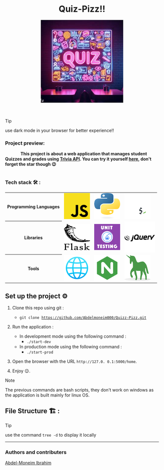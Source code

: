 <h1 align="center">Quiz-Pizz!!</h1>

<div align="center">
  <img alt="Pop-up Quiz gif" src="/images/Quiz2.jpg">
</div>
<br>
<br>

> [!TIP]
> use dark mode in your browser for better experience!!

<h3>Project preview:</h3>
<strong style="margin-left: 10%;">This project is about a web application that manages student Quizzes and grades using <a href="https://opentdb.com/api_config.php">Trivia API</a>. You can try it yourself <a href="/README.md">here</a>, don't forget the star though 😉</strong>

<br>
<br>

<h3>Tech stack 🛠️ :</h3>
<table>
  <tr>
    <th>Programming Languages</th>
    <td><img src="/images/javascript.png" alt="JavaScript Logo" style="width : 85px; height: 85px"></td>
    <td><img src="/images/python.png" alt="Python Logo" style="width : 85px; height: 85px"></td>
    <td><img src="/images/bash.png" alt="Bash Logo" style="width : 85px; height: 85px"></td>
  </tr>
  <tr>
    <th>Libraries</th>
    <td><img src="/images/flask.png" alt="Flask Logo" style="width : 85px; height: 85px"></td>
    <td><img src="/images/unittesting.png" alt="Unittest Logo" style="width : 85px; height: 85px"></td>
    <td><img src="/images/jquery.png" alt="Jquery Logo" style="width : 100px; height: 100px"></td>
  </tr>
  <tr>
    <th>Tools</th>
    <td><img src="/images/browser.png" alt="Browser Logo" style="width : 85px; height: 85px"></td>
    <td><img src="/images/Nginx.png" alt="Nginx Logo" style="width : 85px; height: 85px"></td>
    <td><img src="/images/Gunicorn.png" alt="Gunicorn Logo" style="width : 85px; height: 85px"></td>
  </tr>
</table>

<h2>Set up the project ⚙️</h2>

 1. Clone this repo using git :
    - <code>git clone https://github.com/Abdelmoneim000/Quizz-Pizz.git
      </code>
 2. Run the application :
    - In development mode using the following command :
      - <code>./start-dev</code>
    - In production mode using the following command :
      - <code>./start-prod</code>
  3. Open the browser with the URL `http://127.0. 0.1:5000/home`.
  
  4. Enjoy 😉.

> [!NOTE]
> The previous commands are bash scripts, they don't work on windows as the application is built mainly for linux OS.

<h2>File Structure 🏗️ :</h2>

> [!TIP]
> use the command `tree -d` to display it locally

<!--insert the diagram here-->
---

<h3>Authors and contributers</h3>

<a href="https://github.com/Abdelmoneim000">Abdel-Moneim Ibrahim</a>

<a><!--insert your name and link to your repo here--> </a>